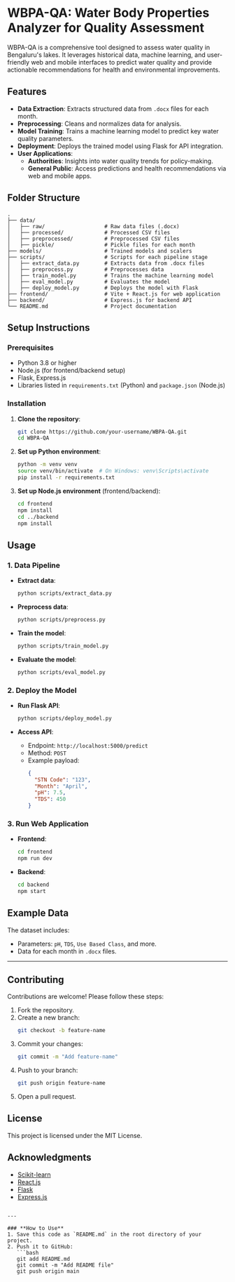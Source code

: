 # WBPA-QA: Water Body Properties Analyzer for Quality Assessment

WBPA-QA is a comprehensive tool designed to assess water quality in Bengaluru's lakes. It leverages historical data, machine learning, and user-friendly web and mobile interfaces to predict water quality and provide actionable recommendations for health and environmental improvements.

## Features

- **Data Extraction**: Extracts structured data from `.docx` files for each month.
- **Preprocessing**: Cleans and normalizes data for analysis.
- **Model Training**: Trains a machine learning model to predict key water quality parameters.
- **Deployment**: Deploys the trained model using Flask for API integration.
- **User Applications**:
  - **Authorities**: Insights into water quality trends for policy-making.
  - **General Public**: Access predictions and health recommendations via web and mobile apps.


## Folder Structure

```plaintext
.
├── data/
│   ├── raw/                   # Raw data files (.docx)
│   ├── processed/             # Processed CSV files
│   ├── preprocessed/          # Preprocessed CSV files
│   ├── pickle/                # Pickle files for each month
├── models/                    # Trained models and scalers
├── scripts/                   # Scripts for each pipeline stage
│   ├── extract_data.py        # Extracts data from .docx files
│   ├── preprocess.py          # Preprocesses data
│   ├── train_model.py         # Trains the machine learning model
│   ├── eval_model.py          # Evaluates the model
│   ├── deploy_model.py        # Deploys the model with Flask
├── frontend/                  # Vite + React.js for web application
├── backend/                   # Express.js for backend API
└── README.md                  # Project documentation
```

## Setup Instructions

### Prerequisites

- Python 3.8 or higher
- Node.js (for frontend/backend setup)
- Flask, Express.js
- Libraries listed in `requirements.txt` (Python) and `package.json` (Node.js)

### Installation

1. **Clone the repository**:
   ```bash
   git clone https://github.com/your-username/WBPA-QA.git
   cd WBPA-QA
   ```

2. **Set up Python environment**:
   ```bash
   python -m venv venv
   source venv/bin/activate  # On Windows: venv\Scripts\activate
   pip install -r requirements.txt
   ```

3. **Set up Node.js environment** (frontend/backend):
   ```bash
   cd frontend
   npm install
   cd ../backend
   npm install
   ```

## Usage

### 1. Data Pipeline

- **Extract data**:
  ```bash
  python scripts/extract_data.py
  ```
- **Preprocess data**:
  ```bash
  python scripts/preprocess.py
  ```
- **Train the model**:
  ```bash
  python scripts/train_model.py
  ```
- **Evaluate the model**:
  ```bash
  python scripts/eval_model.py
  ```

### 2. Deploy the Model

- **Run Flask API**:
  ```bash
  python scripts/deploy_model.py
  ```

- **Access API**:
  - Endpoint: `http://localhost:5000/predict`
  - Method: `POST`
  - Example payload:
    ```json
    {
      "STN Code": "123",
      "Month": "April",
      "pH": 7.5,
      "TDS": 450
    }
    ```

### 3. Run Web Application

- **Frontend**:
  ```bash
  cd frontend
  npm run dev
  ```
- **Backend**:
  ```bash
  cd backend
  npm start
  ```

## Example Data

The dataset includes:
- Parameters: `pH`, `TDS`, `Use Based Class`, and more.
- Data for each month in `.docx` files.

---

## Contributing

Contributions are welcome! Please follow these steps:
1. Fork the repository.
2. Create a new branch:
   ```bash
   git checkout -b feature-name
   ```
3. Commit your changes:
   ```bash
   git commit -m "Add feature-name"
   ```
4. Push to your branch:
   ```bash
   git push origin feature-name
   ```
5. Open a pull request.


## License

This project is licensed under the MIT License.


## Acknowledgments

- [Scikit-learn](https://scikit-learn.org/)
- [React.js](https://reactjs.org/)
- [Flask](https://flask.palletsprojects.com/)
- [Express.js](https://expressjs.com/)
```

---

### **How to Use**
1. Save this code as `README.md` in the root directory of your project.
2. Push it to GitHub:
   ```bash
   git add README.md
   git commit -m "Add README file"
   git push origin main
   ```